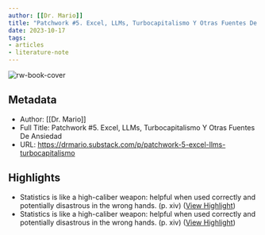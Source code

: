 ```yaml
---
author: [[Dr. Mario]]
title: "Patchwork #5. Excel, LLMs, Turbocapitalismo Y Otras Fuentes De Ansiedad"
date: 2023-10-17
tags: 
- articles
- literature-note
---
```

![rw-book-cover](https://substackcdn.com/image/fetch/f_auto,q_auto:good,fl_progressive:steep/https%3A%2F%2Fsubstack-post-media.s3.amazonaws.com%2Fpublic%2Fimages%2Fc340f686-9f20-4fb3-b9a2-369e8e7e1dae_556x600.jpeg)

## Metadata
- Author: [[Dr. Mario]]
- Full Title: Patchwork #5. Excel, LLMs, Turbocapitalismo Y Otras Fuentes De Ansiedad
- URL: https://drmario.substack.com/p/patchwork-5-excel-llms-turbocapitalismo

## Highlights
- Statistics is like a high-caliber weapon: helpful when used correctly and potentially disastrous in the wrong hands. (p. xiv) ([View Highlight](https://read.readwise.io/read/01hcx0h56zrms10qr7zz6nw441))
- Statistics is like a high-caliber weapon: helpful when used correctly and potentially disastrous in the wrong hands. (p. xiv) ([View Highlight](https://read.readwise.io/read/01hcx0h5s1rv7q2jvx99z1y4s8))
